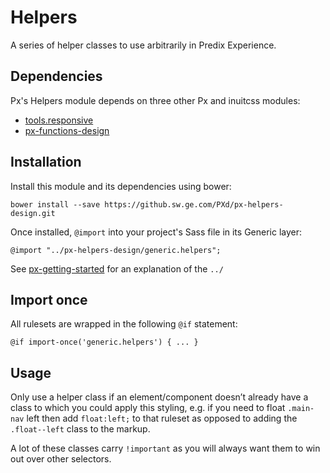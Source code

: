 # Helpers

A series of helper classes to use arbitrarily in Predix Experience.

## Dependencies

Px's Helpers module depends on three other Px and inuitcss modules:

* [tools.responsive](https://github.com/inuitcss/tools.responsive)
* [px-functions-design](https://github.sw.ge.com/PXd/px-functions-design)

## Installation

Install this module and its dependencies using bower:

    bower install --save https://github.sw.ge.com/PXd/px-helpers-design.git

Once installed, `@import` into your project's Sass file in its Generic layer:

    @import "../px-helpers-design/generic.helpers";

See [px-getting-started](https://github.sw.ge.com/PXd/px-getting-started#a-note-about-relative-import-paths) for an explanation of the `../`

## Import once

All rulesets are wrapped in the following `@if` statement:

    @if import-once('generic.helpers') { ... }

## Usage

Only use a helper class if an element/component doesn’t already have a class to which you could apply this styling, e.g. if you need to float `.main-nav` left then add `float:left;` to that ruleset as opposed to adding the `.float--left` class to the markup.

A lot of these classes carry `!important` as you will always want them to win out over other selectors.
